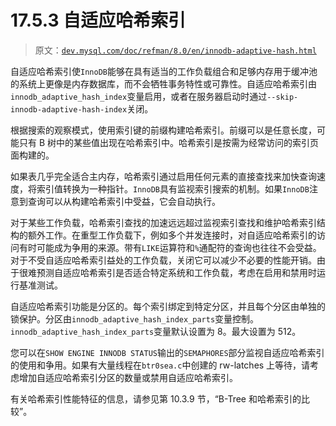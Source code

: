 # 17.5.3 自适应哈希索引

> 原文：[`dev.mysql.com/doc/refman/8.0/en/innodb-adaptive-hash.html`](https://dev.mysql.com/doc/refman/8.0/en/innodb-adaptive-hash.html)

自适应哈希索引使`InnoDB`能够在具有适当的工作负载组合和足够内存用于缓冲池的系统上更像是内存数据库，而不会牺牲事务特性或可靠性。自适应哈希索引由`innodb_adaptive_hash_index`变量启用，或者在服务器启动时通过`--skip-innodb-adaptive-hash-index`关闭。

根据搜索的观察模式，使用索引键的前缀构建哈希索引。前缀可以是任意长度，可能只有 B 树中的某些值出现在哈希索引中。哈希索引是按需为经常访问的索引页面构建的。

如果表几乎完全适合主内存，哈希索引通过启用任何元素的直接查找来加快查询速度，将索引值转换为一种指针。`InnoDB`具有监视索引搜索的机制。如果`InnoDB`注意到查询可以从构建哈希索引中受益，它会自动执行。

对于某些工作负载，哈希索引查找的加速远远超过监视索引查找和维护哈希索引结构的额外工作。在重型工作负载下，例如多个并发连接时，对自适应哈希索引的访问有时可能成为争用的来源。带有`LIKE`运算符和`%`通配符的查询也往往不会受益。对于不受自适应哈希索引益处的工作负载，关闭它可以减少不必要的性能开销。由于很难预测自适应哈希索引是否适合特定系统和工作负载，考虑在启用和禁用时运行基准测试。

自适应哈希索引功能是分区的。每个索引绑定到特定分区，并且每个分区由单独的锁保护。分区由`innodb_adaptive_hash_index_parts`变量控制。`innodb_adaptive_hash_index_parts`变量默认设置为 8。最大设置为 512。

您可以在`SHOW ENGINE INNODB STATUS`输出的`SEMAPHORES`部分监视自适应哈希索引的使用和争用。如果有大量线程在`btr0sea.c`中创建的 rw-latches 上等待，请考虑增加自适应哈希索引分区的数量或禁用自适应哈希索引。

有关哈希索引性能特征的信息，请参见第 10.3.9 节，“B-Tree 和哈希索引的比较”。
